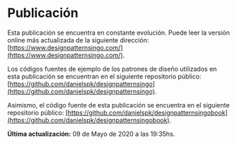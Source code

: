 # Publicación

Esta publicación se encuentra en constante evolución. Puede leer la versión online más actualizada de la siguiente dirección: [https://www.designpatternsingo.com/](https://www.designpatternsingo.com/).

Los códigos fuentes de ejemplo de los patrones de diseño utilizados en esta publicación se encuentran en el siguiente repositorio público: [https://github.com/danielspk/designpatternsingo](https://github.com/danielspk/designpatternsingo).

Asimismo, el código fuente de esta publicación se encuentra en el siguiente repositorio público: [https://github.com/danielspk/designpatternsingobook](https://github.com/danielspk/designpatternsingobook).

**Última actualización:**  09 de Mayo de 2020 a las 19:35hs.


